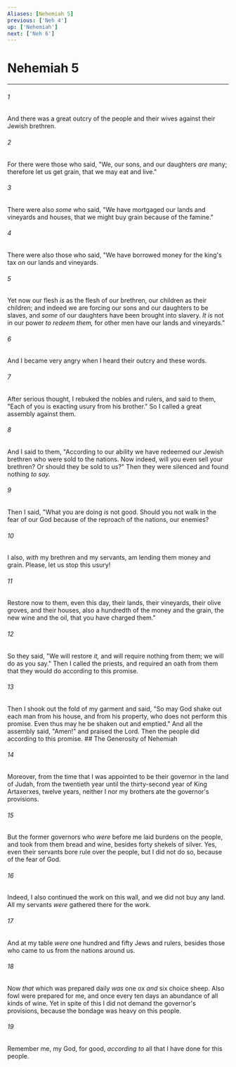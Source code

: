 ```yaml
---
Aliases: [Nehemiah 5]
previous: ['Neh 4']
up: ['Nehemiah']
next: ['Neh 6']
---
```

# Nehemiah 5

***


###### 1 
And there was a great outcry of the people and their wives against their Jewish brethren. 

###### 2 
For there were those who said, "We, our sons, and our daughters _are_ many; therefore let us get grain, that we may eat and live." 

###### 3 
There were also _some_ who said, "We have mortgaged our lands and vineyards and houses, that we might buy grain because of the famine." 

###### 4 
There were also those who said, "We have borrowed money for the king's tax _on_ our lands and vineyards. 

###### 5 
Yet now our flesh _is_ as the flesh of our brethren, our children as their children; and indeed we are forcing our sons and our daughters to be slaves, and _some_ of our daughters have been brought into slavery. _It is_ not in our power _to redeem them,_ for other men have our lands and vineyards." 

###### 6 
And I became very angry when I heard their outcry and these words. 

###### 7 
After serious thought, I rebuked the nobles and rulers, and said to them, "Each of you is exacting usury from his brother." So I called a great assembly against them. 

###### 8 
And I said to them, "According to our ability we have redeemed our Jewish brethren who were sold to the nations. Now indeed, will you even sell your brethren? Or should they be sold to us?" Then they were silenced and found nothing _to say._ 

###### 9 
Then I said, "What you are doing _is_ not good. Should you not walk in the fear of our God because of the reproach of the nations, our enemies? 

###### 10 
I also, _with_ my brethren and my servants, am lending them money and grain. Please, let us stop this usury! 

###### 11 
Restore now to them, even this day, their lands, their vineyards, their olive groves, and their houses, also a hundredth of the money and the grain, the new wine and the oil, that you have charged them." 

###### 12 
So they said, "We will restore _it,_ and will require nothing from them; we will do as you say." Then I called the priests, and required an oath from them that they would do according to this promise. 

###### 13 
Then I shook out the fold of my garment and said, "So may God shake out each man from his house, and from his property, who does not perform this promise. Even thus may he be shaken out and emptied." And all the assembly said, "Amen!" and praised the Lord. Then the people did according to this promise. ## The Generosity of Nehemiah 

###### 14 
Moreover, from the time that I was appointed to be their governor in the land of Judah, from the twentieth year until the thirty-second year of King Artaxerxes, twelve years, neither I nor my brothers ate the governor's provisions. 

###### 15 
But the former governors who _were_ before me laid burdens on the people, and took from them bread and wine, besides forty shekels of silver. Yes, even their servants bore rule over the people, but I did not do so, because of the fear of God. 

###### 16 
Indeed, I also continued the work on this wall, and we did not buy any land. All my servants _were_ gathered there for the work. 

###### 17 
And at my table _were_ one hundred and fifty Jews and rulers, besides those who came to us from the nations around us. 

###### 18 
Now _that_ which was prepared daily _was_ one ox _and_ six choice sheep. Also fowl were prepared for me, and once every ten days an abundance of all kinds of wine. Yet in spite of this I did not demand the governor's provisions, because the bondage was heavy on this people. 

###### 19 
Remember me, my God, for good, _according to_ all that I have done for this people.
